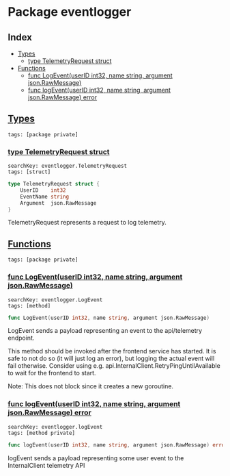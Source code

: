 # Package eventlogger

## Index

* [Types](#type)
    * [type TelemetryRequest struct](#TelemetryRequest)
* [Functions](#func)
    * [func LogEvent(userID int32, name string, argument json.RawMessage)](#LogEvent)
    * [func logEvent(userID int32, name string, argument json.RawMessage) error](#logEvent)


## <a id="type" href="#type">Types</a>

```
tags: [package private]
```

### <a id="TelemetryRequest" href="#TelemetryRequest">type TelemetryRequest struct</a>

```
searchKey: eventlogger.TelemetryRequest
tags: [struct]
```

```Go
type TelemetryRequest struct {
	UserID    int32
	EventName string
	Argument  json.RawMessage
}
```

TelemetryRequest represents a request to log telemetry. 

## <a id="func" href="#func">Functions</a>

```
tags: [package private]
```

### <a id="LogEvent" href="#LogEvent">func LogEvent(userID int32, name string, argument json.RawMessage)</a>

```
searchKey: eventlogger.LogEvent
tags: [method]
```

```Go
func LogEvent(userID int32, name string, argument json.RawMessage)
```

LogEvent sends a payload representing an event to the api/telemetry endpoint. 

This method should be invoked after the frontend service has started. It is safe to not do so (it will just log an error), but logging the actual event will fail otherwise. Consider using e.g. api.InternalClient.RetryPingUntilAvailable to wait for the frontend to start. 

Note: This does not block since it creates a new goroutine. 

### <a id="logEvent" href="#logEvent">func logEvent(userID int32, name string, argument json.RawMessage) error</a>

```
searchKey: eventlogger.logEvent
tags: [method private]
```

```Go
func logEvent(userID int32, name string, argument json.RawMessage) error
```

logEvent sends a payload representing some user event to the InternalClient telemetry API 

